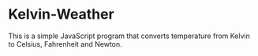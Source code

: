 # Kelvin-Weather

This is a simple JavaScript program that converts temperature from Kelvin to Celsius, Fahrenheit and Newton.